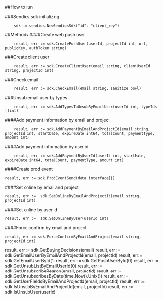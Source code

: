 ##How to run 

###Sendios sdk initializing
```
    sdk := sendios.NewSendiosSdk("id", "client_key")
```

##Methods
####Create web push user 
```
    result, err := sdk.CreatePushUser(userId, projectId int, url, publicKey, authToken string)
```

###Create client user
```
    result, err := sdk.CreateClientUser(email string, clientUserId string, projectId int)
```

###Check email
```
    result, err := sdk.CheckEmail(email string, sanitize bool)
```

###Unsub email user by types
```
    result, err := sdk.AddTypesToUnsubByEmailUser(userId int, typeIds []int)
```

####Add payment information by email and project
```
    result, err := sdk.AddPaymentByEmailAndProjectId(email string, projectId int, startDate, expireDate int64, totalCount, paymentType, amount int)
```

####Add payment information by user id
```
    result, err := sdk.AddPaymentByUserId(userId int, startDate, expireDate int64, totalCount, paymentType, amount int)
```

####Create prod event
```
result, err := sdk.ProdEventSend(data interface{})
```

####Set online by email and project 
```
result, err :=  sdk.SetOnlineByEmailAndProjectId(email string, projectId int)
```

####Set online by user id
```
result, err :=  sdk.SetOnlineByUser(userId int)
```

####Force confirm by email and project 
```
result, err := sdk.ForceConfirmByEmailAndProject(email string, projectId int)
```

result, err := sdk.GetBuyingDecisions(email)
result, err := sdk.GetEmailUserByEmailAndProjectId(email, projectId)
result, err:= sdk.GetEmailUserById(1)
result, err := sdk.GetPushUserById(0)
result, err := sdk.GetUnsubListByEmailUserId(0)
result, err := sdk.GetUnsubscribeReason(email, projectId)
result, err := sdk.GetUnsubscribesByDate(time.Now().Unix())
result, err := sdk.GetUserFieldsByEmailAndProjectId(email, projectId)
result, err := sdk.IsUnsubByEmailAndProjectId(email, projectId)
result, err := sdk.IsUnsubUser(userId)
